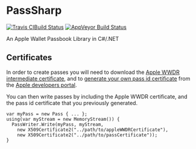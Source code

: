 # PassSharp

[![Travis CIBuild Status](https://travis-ci.org/daxko/PassSharp.svg?branch=master)](https://travis-ci.org/daxko/PassSharp) [![AppVeyor Build Status](https://ci.appveyor.com/api/projects/status/3labeodvrch97maw/branch/master?svg=true)](https://ci.appveyor.com/project/daxko/PassSharp)

An Apple Wallet Passbook Library in C#/.NET

## Certificates

In order to create passes you will need to download the [Apple WWDR intermediate certificate](http://developer.apple.com/certificationauthority/AppleWWDRCA.cer), and to [generate your own pass id certificate](https://developer.apple.com/library/content/documentation/IDEs/Conceptual/AppDistributionGuide/MaintainingCertificates/MaintainingCertificates.html#//apple_ref/doc/uid/TP40012582-CH31-SW32) from the [Apple developers portal](http://developer.apple.com/account).

You can then write passes by including the Apple WWDR certificate, and the pass id certificate that you previously generated.

```
var myPass = new Pass { ... };
using(var myStream = new MemoryStream()) {
  PassWriter.Write(myPass, myStream,
    new X509Certificate2("../path/to/appleWWDRCertificate"),
    new X509Certificate2("../path/to/passCertificate"));
}
```